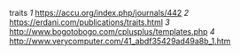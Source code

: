 traits
_1_ https://accu.org/index.php/journals/442
_2_ https://erdani.com/publications/traits.html
_3_ http://www.bogotobogo.com/cplusplus/templates.php
_4_ http://www.verycomputer.com/41_abdf35429ad49a8b_1.htm


